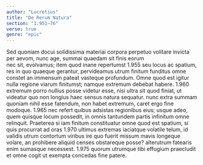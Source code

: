 ```yaml
---
author: "Lucretius"
title: "De Rerum Natura"
section: "1.951–76"
verse: true
genre: "epic"
---
```


  Sed quoniam docui solidissima materiai
corpora perpetuo volitare invicta per aevom,
nunc age, summai quaedam sit finis eorum  
nec<ne> sit, evolvamus; item quod inane repertumst
1.955
seu locus ac spatium, res in quo quaeque gerantur,
pervideamus utrum finitum funditus omne
constet an immensum pateat vasteque profundum.
  Omne quod est igitur nulla regione viarum
finitumst; namque extremum debebat habere.
1.960
extremum porro nullius posse videtur
esse, nisi ultra sit quod finiat, ut videatur
quo non longius haec sensus natura sequatur.
nunc extra summam quoniam nihil esse fatendum,
non habet extremum, caret ergo fine modoque.
1.965
nec refert quibus adsistas regionibus eius;
usque adeo, quem quisque locum possedit, in omnis
tantundem partis infinitum omne relinquit.
Praeterea si iam finitum constituatur
omne quod est spatium, si quis procurrat ad oras
1.970
ultimus extremas iaciatque volatile telum,
id validis utrum contortum viribus ire
quo fuerit missum mavis longeque volare,
an prohibere aliquid censes obstareque posse?
alterutrum fatearis enim sumasque necessest.
1.975
quorum utrumque tibi effugium praecludit et omne
cogit ut exempta concedas fine patere.